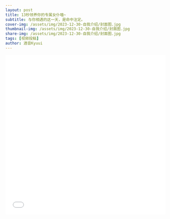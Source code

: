 ```yaml
---
layout: post
title: 13秒领养你的专属女仆喵~
subtitle: 与你相遇的这一天，是命中注定。
cover-img: /assets/img/2023-12-30-自我介绍/封面图.jpg
thumbnail-img: /assets/img/2023-12-30-自我介绍/封面图.jpg
share-img: /assets/img/2023-12-30-自我介绍/封面图.jpg
tags: [视频投稿]
author: 酒音Kyuui
---
```


<iframe src="//player.bilibili.com/player.html?aid=238085899&bvid=BV1Te411S7cg&cid=1387213202&p=1&high_quality=1&danmaku=0" allowfullscreen="allowfullscreen" width="100%" height="500" scrolling="no" frameborder="0" sandbox="allow-top-navigation allow-same-origin allow-forms allow-scripts"> </iframe>